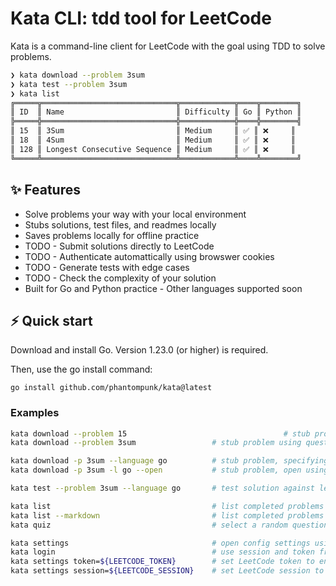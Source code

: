 # Kata CLI: tdd tool for LeetCode

Kata is a command-line client for LeetCode with the goal using TDD to solve problems.  

```bash
❯ kata download --problem 3sum
❯ kata test --problem 3sum
❯ kata list
╔═════╦══════════════════════════════╦════════════╦════╦════════╗
║ ID  ║ Name                         ║ Difficulty ║ Go ║ Python ║
╠═════╬══════════════════════════════╬════════════╬════╬════════╣
║ 15  ║ 3Sum                         ║ Medium     ║ ✅ ║ ❌     ║
║ 18  ║ 4Sum                         ║ Medium     ║ ✅ ║ ❌     ║
║ 128 ║ Longest Consecutive Sequence ║ Medium     ║ ✅ ║ ❌     ║
╚═════╩══════════════════════════════╩════════════╩════╩════════╝
```

## ✨ Features 
- Solve problems your way with your local environment
- Stubs solutions, test files, and readmes locally 
- Saves problems locally for offline practice
- TODO - Submit solutions directly to LeetCode
- TODO - Authenticate automattically using browswer cookies
- TODO - Generate tests with edge cases
- TODO - Check the complexity of your solution
- Built for Go and Python practice - Other languages supported soon




## ⚡️ Quick start


Download and install Go. Version 1.23.0 (or higher) is required.

Then, use the go install command:

`go install github.com/phantompunk/kata@latest`

### Examples
```bash
kata download --problem 15									 # stub problem using question id
kata download --problem 3sum                 # stub problem using question slug

kata download -p 3sum --language go          # stub problem, specifying Go language
kata download -p 3sum -l go --open           # stub problem, open using $EDITOR

kata test --problem 3sum --language go       # test solution against leetcode servers

kata list                                    # list completed problems
kata list --markdown                         # list completed problems as Markdown
kata quiz                                    # select a random question to practice

kata settings                                # open config settings using $EDITOR
kata login                                   # use session and token from browser cookies
kata settings token=${LEETCODE_TOKEN}        # set LeetCode token to enable submissions
kata settings session=${LEETCODE_SESSION}    # set LeetCode session to enable submissions
```
